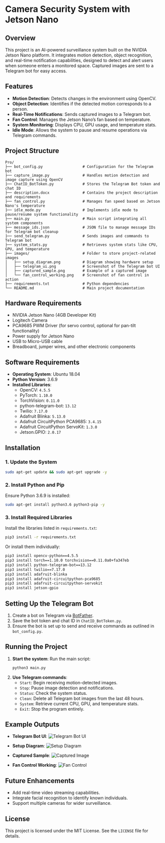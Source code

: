 # Camera Security System with Jetson Nano

## Overview
This project is an AI-powered surveillance system built on the NVIDIA Jetson Nano platform. It integrates motion detection, object recognition, and real-time notification capabilities, designed to detect and alert users when someone enters a monitored space. Captured images are sent to a Telegram bot for easy access.

## Features
- **Motion Detection**: Detects changes in the environment using OpenCV.
- **Object Detection**: Identifies if the detected motion corresponds to a person.
- **Real-Time Notifications**: Sends captured images to a Telegram bot.
- **Fan Control**: Manages the Jetson Nano’s fan based on temperature.
- **System Monitoring**: Displays CPU, GPU usage, and temperature stats.
- **Idle Mode**: Allows the system to pause and resume operations via Telegram commands.

## Project Structure
```
Pro/
├── bot_config.py                  # Configuration for the Telegram bot
├── capture_image.py               # Handles motion detection and image capture using OpenCV
├── ChatID_BotToken.py             # Stores the Telegram Bot token and chat ID
├── description.docx               # Contains the project description and requirements
├── fan_control.py                 # Manages fan speed based on Jetson Nano's temperature
├── idle_mode.py                   # Implements idle mode to pause/resume system functionality
├── main.py                        # Main script integrating all system components
├── message_ids.json               # JSON file to manage message IDs for Telegram bot cleanup
├── send_telegram.py               # Sends images and commands to Telegram bot
├── system_stats.py                # Retrieves system stats like CPU, GPU, and temperature
├── images/                        # Folder to store project-related images
│   ├── setup_diagram.png          # Diagram showing hardware setup
│   ├── telegram_ui.png            # Screenshot of the Telegram bot UI
│   ├── captured_sample.png        # Example of a captured image
│   └── fan_control_working.png    # Screenshot of fan control in action
├── requirements.txt               # Python dependencies
└── README.md                      # Main project documentation
```

## Hardware Requirements
- NVIDIA Jetson Nano (4GB Developer Kit)
- Logitech Camera
- PCA9685 PWM Driver (for servo control, optional for pan-tilt functionality)
- Power supply for Jetson Nano
- USB to Micro-USB cable
- Breadboard, jumper wires, and other electronic components

## Software Requirements
- **Operating System**: Ubuntu 18.04
- **Python Version**: 3.6.9
- **Installed Libraries**:
  - OpenCV: `4.5.5`
  - PyTorch: `1.10.0`
  - TorchVision: `0.11.0`
  - python-telegram-bot: `13.12`
  - Twilio: `7.17.0`
  - Adafruit Blinka: `5.13.0`
  - Adafruit CircuitPython PCA9685: `3.4.15`
  - Adafruit CircuitPython ServoKit: `1.3.0`
  - Jetson.GPIO: `2.0.17`

## Installation

### 1. Update the System
```bash
sudo apt-get update && sudo apt-get upgrade -y
```

### 2. Install Python and Pip
Ensure Python 3.6.9 is installed:
```bash
sudo apt-get install python3.6 python3-pip -y
```

### 3. Install Required Libraries
Install the libraries listed in `requirements.txt`:
```bash
pip3 install -r requirements.txt
```
Or install them individually:
```bash
pip3 install opencv-python==4.5.5
pip3 install torch==1.10.0 torchvision==0.11.0a0+fa347eb
pip3 install python-telegram-bot==13.12
pip3 install twilio==7.17.0
pip3 install adafruit-blinka
pip3 install adafruit-circuitpython-pca9685
pip3 install adafruit-circuitpython-servokit
pip3 install jetson-gpio
```

## Setting Up the Telegram Bot
1. Create a bot on Telegram via [BotFather](https://core.telegram.org/bots#botfather).
2. Save the bot token and chat ID in `ChatID_BotToken.py`.
3. Ensure the bot is set up to send and receive commands as outlined in `bot_config.py`.

## Running the Project
1. **Start the system**:
   Run the main script:
   ```bash
   python3 main.py
   ```
2. **Use Telegram commands**:
   - `Start`: Begin receiving motion-detected images.
   - `Stop`: Pause image detection and notifications.
   - `Status`: Check the system status.
   - `Clean`: Delete all Telegram bot images from the last 48 hours.
   - `System`: Retrieve current CPU, GPU, and temperature stats.
   - `Exit`: Stop the program entirely.

## Example Outputs
- **Telegram Bot UI**:
  ![Telegram Bot UI](images/telegram_ui.png)

- **Setup Diagram**:
  ![Setup Diagram](images/setup_diagram.png)

- **Captured Sample**:
  ![Captured Image](images/captured_sample.png)

- **Fan Control Working**:
  ![Fan Control](images/fan_control_working.png)

## Future Enhancements
- Add real-time video streaming capabilities.
- Integrate facial recognition to identify known individuals.
- Support multiple cameras for wider surveillance.

## License
This project is licensed under the MIT License. See the `LICENSE` file for details.

